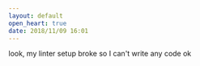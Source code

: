 ```yaml
---
layout: default
open_heart: true
date: 2018/11/09 16:01
---
```


look, my linter setup broke so I can't write any code ok
